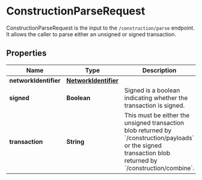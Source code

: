 

# ConstructionParseRequest

ConstructionParseRequest is the input to the `/construction/parse` endpoint. It allows the caller to parse either an unsigned or signed transaction.
## Properties

Name | Type | Description | Notes
------------ | ------------- | ------------- | -------------
**networkIdentifier** | [**NetworkIdentifier**](NetworkIdentifier.md) |  | 
**signed** | **Boolean** | Signed is a boolean indicating whether the transaction is signed. | 
**transaction** | **String** | This must be either the unsigned transaction blob returned by &#x60;/construction/payloads&#x60; or the signed transaction blob returned by &#x60;/construction/combine&#x60;. | 



